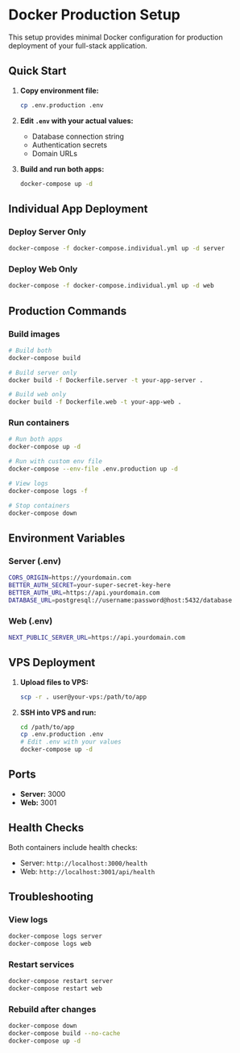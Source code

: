 # Docker Production Setup

This setup provides minimal Docker configuration for production deployment of your full-stack application.

## Quick Start

1. **Copy environment file:**
   ```bash
   cp .env.production .env
   ```

2. **Edit `.env` with your actual values:**
   - Database connection string
   - Authentication secrets
   - Domain URLs

3. **Build and run both apps:**
   ```bash
   docker-compose up -d
   ```

## Individual App Deployment

### Deploy Server Only
```bash
docker-compose -f docker-compose.individual.yml up -d server
```

### Deploy Web Only
```bash
docker-compose -f docker-compose.individual.yml up -d web
```

## Production Commands

### Build images
```bash
# Build both
docker-compose build

# Build server only
docker build -f Dockerfile.server -t your-app-server .

# Build web only  
docker build -f Dockerfile.web -t your-app-web .
```

### Run containers
```bash
# Run both apps
docker-compose up -d

# Run with custom env file
docker-compose --env-file .env.production up -d

# View logs
docker-compose logs -f

# Stop containers
docker-compose down
```

## Environment Variables

### Server (.env)
```bash
CORS_ORIGIN=https://yourdomain.com
BETTER_AUTH_SECRET=your-super-secret-key-here  
BETTER_AUTH_URL=https://api.yourdomain.com
DATABASE_URL=postgresql://username:password@host:5432/database
```

### Web (.env)
```bash
NEXT_PUBLIC_SERVER_URL=https://api.yourdomain.com
```

## VPS Deployment

1. **Upload files to VPS:**
   ```bash
   scp -r . user@your-vps:/path/to/app
   ```

2. **SSH into VPS and run:**
   ```bash
   cd /path/to/app
   cp .env.production .env
   # Edit .env with your values
   docker-compose up -d
   ```

## Ports

- **Server:** 3000
- **Web:** 3001

## Health Checks

Both containers include health checks:
- Server: `http://localhost:3000/health`
- Web: `http://localhost:3001/api/health`

## Troubleshooting

### View logs
```bash
docker-compose logs server
docker-compose logs web
```

### Restart services
```bash
docker-compose restart server
docker-compose restart web
```

### Rebuild after changes
```bash
docker-compose down
docker-compose build --no-cache
docker-compose up -d
```